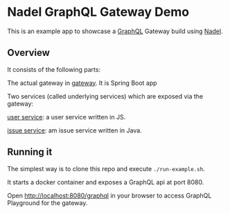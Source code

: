 # Nadel GraphQL Gateway Demo

This is an example app to showcase a [GraphQL](graphql.org) Gateway build using [Nadel](https://github.com/graphql-java/nadel).

## Overview
It consists of the following parts:

The actual gateway in [gateway](gateway). It is Spring Boot app

Two services (called underlying services) which are exposed via the gateway:

[user service](underlying-services/users): a user service written in JS.

[issue service](underlying-services/issues): am issue service written in Java.


## Running it
The simplest way is to clone this repo and execute `./run-example.sh`. 

It starts a docker container and exposes a GraphQL api at port 8080. 

Open [http://localhost:8080/graphql](http://localhost:8080/graphql) in your browser to access GraphQL Playground for the gateway.


